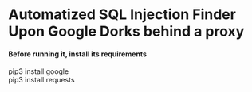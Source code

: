 # Automatized SQL Injection Finder Upon Google Dorks behind a proxy
#### Before running it, install its requirements
pip3 install google<br>
pip3 install requests
